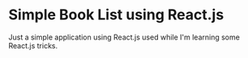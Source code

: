 # Simple Book List using React.js

Just a simple application using React.js used while I'm learning some React.js tricks.
